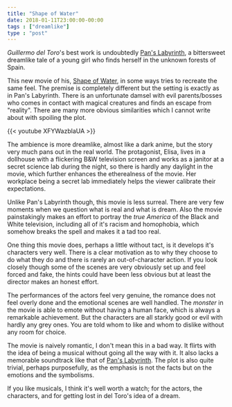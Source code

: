 ```yaml
---
title: "Shape of Water"
date: 2018-01-11T23:00:00-00:00
tags : ["dreamlike"]
type : "post"
---
```


*Guillermo del Toro*'s best work is undoubtedly [Pan's Labyrinth](https://en.wikipedia.org/wiki/Pan%27s_Labyrinth), a bittersweet dreamlike tale of a young girl who finds herself in the unknown forests of Spain.

This new movie of his, [Shape of Water](https://en.wikipedia.org/wiki/The_Shape_of_Water_(film)), in some ways tries to recreate the same feel. The premise is completely different but the setting is exactly as in Pan's Labyrinth. There is an unfortunate damsel with evil parents/bosses who comes in contact with magical creatures and finds an escape from "reality". There are many more obvious similarities which I cannot write about with spoiling the plot.

{{< youtube XFYWazblaUA >}}

The ambience is more dreamlike, almost like a dark anime, but the story very much pans out in the real world. The protagonist, Elisa, lives in a dollhouse with a flickering B&W television screen and works as a janitor at a secret science lab during the night, so there is hardly any daylight in the movie, which further enhances the etherealness of the movie. Her workplace being a secret lab immediately helps the viewer calibrate their expectations.

Unlike Pan's Labyrinth though, this movie is less surreal. There are very few moments when we question what is real and what is dream. Also the movie painstakingly makes an effort to portray the *true America* of the Black and White television, including all of it's racism and homophobia, which somehow breaks the spell and makes it a tad too real. 

One thing this movie does, perhaps a little without tact, is it develops it's characters very well. There is a clear motivation as to why they choose to do what they do and there is rarely an out-of-character action. If you look closely though some of the scenes are very obviously set up and feel forced and fake, the hints could have been less obvious but at least the director makes an honest effort. 

The performances of the actors feel very genuine, the romance does not feel overly done and the emotional scenes are well handled. The *monster* in the movie is able to emote without having a human face, which is always a remarkable achievement. But the characters are all starkly good or evil with hardly any grey ones. You are told whom to like and whom to dislike without any room for choice.

The movie is naively romantic, I don't mean this in a bad way. It flirts with the idea of being a musical without going all the way with it. It also lacks a memorable soundtrack like that of [Pan's Labyrinth](https://www.youtube.com/watch?v=JktNRlNTfMs). The plot is also quite trivial, perhaps purposefully, as the emphasis is not the facts but on the emotions and the symbolisms. 

If you like musicals, I think it's well worth a watch; for the actors, the characters, and for getting lost in del Toro's idea of a dream.







